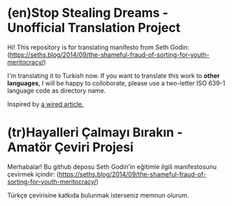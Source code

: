 (en)Stop Stealing Dreams - Unofficial Translation Project
=========================================

Hi! This repository is for translating manifesto from Seth Godin: (https://seths.blog/2014/09/the-shameful-fraud-of-sorting-for-youth-meritocracy/)

I'm translating it to Turkish now. If you want to translate this work to **other languages**, I will be happy to colloborate, please use a two-letter ISO 639-1 language code as directory name.

Inspired by [a wired article.](https://github.com/WiredEnterprise/Lord-of-the-Files)

(tr)Hayalleri Çalmayı Bırakın - Amatör Çeviri Projesi
=========================================

Merhabalar! Bu github deposu Seth Godin'in eğitimle ilgili manifestosunu çevirmek içindir: (https://seths.blog/2014/09/the-shameful-fraud-of-sorting-for-youth-meritocracy/)

Türkçe çevirisine katkıda bulunmak isterseniz memnun olurum.
